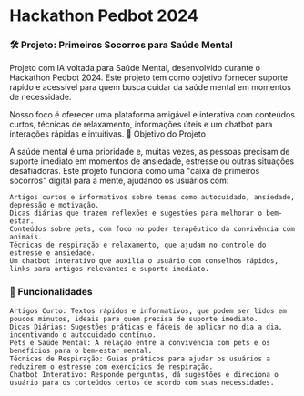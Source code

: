# Hackathon Pedbot 2024

### 🛠️ Projeto: Primeiros Socorros para Saúde Mental

Projeto com IA voltada para Saúde Mental, desenvolvido durante o Hackathon Pedbot 2024. Este projeto tem como objetivo fornecer suporte rápido e acessível para quem busca cuidar da saúde mental em momentos de necessidade.

Nosso foco é oferecer uma plataforma amigável e interativa com conteúdos curtos, técnicas de relaxamento, informações úteis e um chatbot para interações rápidas e intuitivas.
🎯 Objetivo do Projeto

A saúde mental é uma prioridade e, muitas vezes, as pessoas precisam de suporte imediato em momentos de ansiedade, estresse ou outras situações desafiadoras. Este projeto funciona como uma "caixa de primeiros socorros" digital para a mente, ajudando os usuários com:

    Artigos curtos e informativos sobre temas como autocuidado, ansiedade, depressão e motivação.
    Dicas diárias que trazem reflexões e sugestões para melhorar o bem-estar.
    Conteúdos sobre pets, com foco no poder terapêutico da convivência com animais.
    Técnicas de respiração e relaxamento, que ajudam no controle do estresse e ansiedade.
    Um chatbot interativo que auxilia o usuário com conselhos rápidos, links para artigos relevantes e suporte imediato.

### 🚀 Funcionalidades

    Artigos Curto: Textos rápidos e informativos, que podem ser lidos em poucos minutos, ideais para quem precisa de suporte imediato.
    Dicas Diárias: Sugestões práticas e fáceis de aplicar no dia a dia, incentivando o autocuidado contínuo.
    Pets e Saúde Mental: A relação entre a convivência com pets e os benefícios para o bem-estar mental.
    Técnicas de Respiração: Guias práticos para ajudar os usuários a reduzirem o estresse com exercícios de respiração.
    Chatbot Interativo: Responde perguntas, dá sugestões e direciona o usuário para os conteúdos certos de acordo com suas necessidades.
